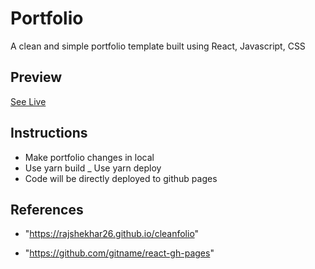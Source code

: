 # Portfolio

A clean and simple portfolio template built using React, Javascript, CSS 

## Preview

[See Live](https://bvabhijeeth1999.github.io/Portfolio/)

## Instructions

- Make portfolio changes in local
- Use yarn build
_ Use yarn deploy 
- Code will be directly deployed to github pages

## References

- "https://rajshekhar26.github.io/cleanfolio"

- "https://github.com/gitname/react-gh-pages"
